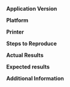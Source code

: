 <!--
The following template is useful for filing new issues. Processing an issue will go much faster when this is filled out, and issues which do not use this template WILL BE REMOVED.

Before filing, PLEASE check if the issue already exists (either open or closed) by using the search bar on the issues page. If it does, comment there. Even if it's closed, we can reopen it based on your comment.

Also, please note the application version in the title of the issue. For example: "[3.2.1] Cannot connect to 3rd-party printer". Please do not write things like "Request:" or "[BUG]" in the title; this is what labels are for.

It is also helpful to attach a project (.3mf or .curaproject) file and Cura log file so we can debug issues quicker.
Information about how to find the log file can be found at https://github.com/Ultimaker/Cura/wiki/Cura-Preferences-and-Settings-Locations. To upload a project, try changing the extension to e.g. .curaproject.3mf.zip so that github accepts uploading the file. Otherwise we recommend http://wetransfer.com, but other file hosts like Google Drive or Dropbox work well too.

Thank you for using Cura!
-->

**Application Version**
<!-- The version of the application this issue occurs with -->

**Platform**
<!-- Information about the operating system the issue occurs on -->

**Printer**
<!-- Which printer was selected in Cura. Please attach project file as .curaproject.3mf.zip -->

**Steps to Reproduce**
<!-- Add the steps needed that lead up to the issue -->

**Actual Results**
<!-- What happens after the above steps have been followed -->

**Expected results**
<!-- What should happen after the above steps have been followed -->

**Additional Information**
<!-- Extra information relevant to the issue, like screenshots -->
